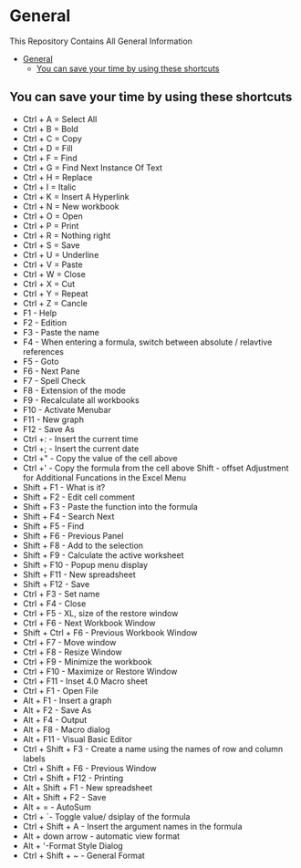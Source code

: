 # General

This Repository Contains All General Information

- [General](#general)
  - [You can save your time by using these shortcuts](#you-can-save-your-time-by-using-these-shortcuts)

## You can save your time by using these shortcuts

- Ctrl + A = Select All
- Ctrl + B = Bold
- Ctrl + C = Copy
- Ctrl + D = Fill
- Ctrl + F = Find
- Ctrl + G = Find Next Instance Of Text
- Ctrl + H = Replace
- Ctrl + I = Italic
- Ctrl + K = Insert A Hyperlink
- Ctrl + N = New workbook
- Ctrl + O = Open
- Ctrl + P = Print
- Ctrl + R = Nothing right
- Ctrl + S = Save
- Ctrl + U = Underline
- Ctrl + V = Paste
- Ctrl + W = Close
- Ctrl + X = Cut
- Ctrl + Y = Repeat
- Ctrl + Z = Cancle
- F1 - Help
- F2 - Edition
- F3 - Paste the name
- F4 - When entering a formula, switch between absolute / relavtive references
- F5 - Goto
- F6 - Next Pane
- F7 - Spell Check
- F8 - Extension of the mode
- F9 - Recalculate all workbooks
- F10 - Activate Menubar
- F11 - New graph
- F12 - Save As
- Ctrl +: - Insert the current time
- Ctrl +; - Insert the current date
- Ctrl +" - Copy the value of the cell above
- Ctrl +' - Copy the formula from the cell above Shift - offset Adjustment for Additional Funcations in the Excel    Menu
- Shift + F1 - What is it?
- Shift + F2 - Edit cell comment
- Shift + F3 - Paste the function into the formula
- Shift + F4 - Search Next
- Shift + F5 - Find
- Shift + F6 - Previous Panel
- Shift + F8 - Add to the selection
- Shift + F9 - Calculate the active worksheet
- Shift + F10 - Popup menu display
- Shift + F11 - New spreadsheet
- Shift + F12 - Save
- Ctrl + F3 - Set name
- Ctrl + F4 - Close
- Ctrl + F5 - XL, size of the restore window
- Ctrl + F6 - Next Workbook Window
- Shift + Ctrl + F6 - Previous Workbook Window
- Ctrl + F7 - Move window
- Ctrl + F8 - Resize Window
- Ctrl + F9 - Minimize the workbook
- Ctrl + F10 - Maximize or Restore Window
- Ctrl + F11 - Inset 4.0 Macro sheet
- Ctrl + F1 - Open File
- Alt + F1 - Insert a graph
- Alt + F2 - Save As
- Alt + F4 - Output
- Alt + F8 - Macro dialog
- Alt + F11 - Visual Basic Editor
- Ctrl + Shift + F3 - Create a name using the names of row and column labels
- Ctrl + Shift + F6 - Previous Window
- Ctrl + Shift + F12 - Printing
- Alt + Shift + F1 - New spreadsheet
- Alt + Shift + F2 - Save
- Alt + = - AutoSum
- Ctrl + `- Toggle value/ dsiplay of the formula
- Ctrl + Shift + A - Insert the argument names in the formula
- Alt + down arrow - automatic view format
- Alt + '-Format Style Dialog
- Ctrl + Shift + ~ - General Format
